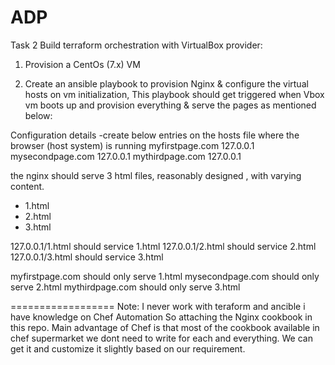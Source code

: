 # ADP

Task 2
Build terraform orchestration with VirtualBox provider:

1)	Provision a CentOs (7.x) VM  

2)	Create an ansible playbook to provision Nginx & configure the virtual hosts on vm initialization, This playbook should get triggered when Vbox vm boots up and provision everything & serve the pages as mentioned below:
 
 Configuration details
-create below entries on the hosts file where the browser (host system) is running
 myfirstpage.com  127.0.0.1
mysecondpage.com  127.0.0.1
mythirdpage.com 127.0.0.1
 
 
the nginx should serve 3 html files, reasonably designed , with varying content.
  - 1.html
  - 2.html
  - 3.html
 
127.0.0.1/1.html should service 1.html
127.0.0.1/2.html should service 2.html
127.0.0.1/3.html should service 3.html
 
myfirstpage.com should only serve 1.html
mysecondpage.com should only serve 2.html
mythirdpage.com should only serve 3.html
 
==================
Note: I never work with teraform and ancible i have knowledge on Chef Automation So attaching the Nginx cookbook in this repo.
Main advantage of Chef is that most of the cookbook available in chef supermarket we dont need to write for each and everything. We can get it and customize it slightly based on our requirement.
